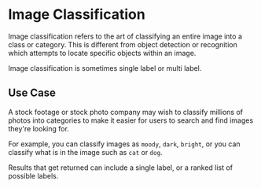 # Image Classification

Image classification refers to the art of classifying an entire image into a class or category. This is different from object detection or recognition which attempts to locate specific objects within an image. 

Image classification is sometimes single label or multi label. 

## Use Case

A stock footage or stock photo company may wish to classify millions of photos into categories to make it easier for users to search and find images they're looking for. 

For example, you can classify images as `moody`, `dark`, `bright`, or you can classify what is in the image such as `cat` or `dog`. 

Results that get returned can include a single label, or a ranked list of possible labels. 
